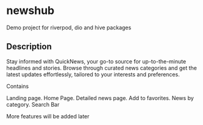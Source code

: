 # newshub

Demo project for riverpod, dio and hive packages 


## Description
Stay informed with QuickNews, your go-to source for up-to-the-minute headlines and stories. 
Browse through curated news categories and get the latest updates effortlessly, tailored to 
your interests and preferences.

Contains

Landing page.
Home Page.
Detailed news page.
Add to favorites.
News by category.
Search Bar

More features will be added later


